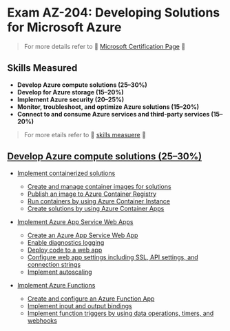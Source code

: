 # Exam AZ-204: Developing Solutions for Microsoft Azure

> For more details refer to 🌟 [Microsoft Certification Page](https://learn.microsoft.com/en-us/certifications/exams/az-204/) 🌟 

## Skills Measured
- **Develop Azure compute solutions (25–30%)**
- **Develop for Azure storage (15–20%)**
- **Implement Azure security (20–25%)**
- **Monitor, troubleshoot, and optimize Azure solutions (15–20%)**
- **Connect to and consume Azure services and third-party services (15–20%)**

> For more etails refer to 🌟 [skills measuere](AZ-204_StudyGuide_ENU_FY23Q3_v2.pdf) 🌟 

## [Develop Azure compute solutions (25–30%)](Compute/README.md)
- [Implement containerized solutions](Compute/Containers/README.md)
    - [Create and manage container images for solutions]()
    - [Publish an image to Azure Container Registry]()
    - [Run containers by using Azure Container Instance]()
    - [Create solutions by using Azure Container Apps]()

- [Implement Azure App Service Web Apps]()
    - [Create an Azure App Service Web App]()
    - [Enable diagnostics logging]()
    - [Deploy code to a web app]()
    - [Configure web app settings including SSL, API settings, and connection strings]()
    - [Implement autoscaling]()

- [Implement Azure Functions](./Compute/Functions/README.md)
    - [Create and configure an Azure Function App]()
    - [Implement input and output bindings]()
    - [Implement function triggers by using data operations, timers, and webhooks]()
